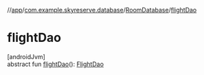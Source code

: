 //[app](../../../index.md)/[com.example.skyreserve.database](../index.md)/[RoomDatabase](index.md)/[flightDao](flight-dao.md)

# flightDao

[androidJvm]\
abstract fun [flightDao](flight-dao.md)(): [FlightDao](../../com.example.skyreserve.database.room.dao/-flight-dao/index.md)
